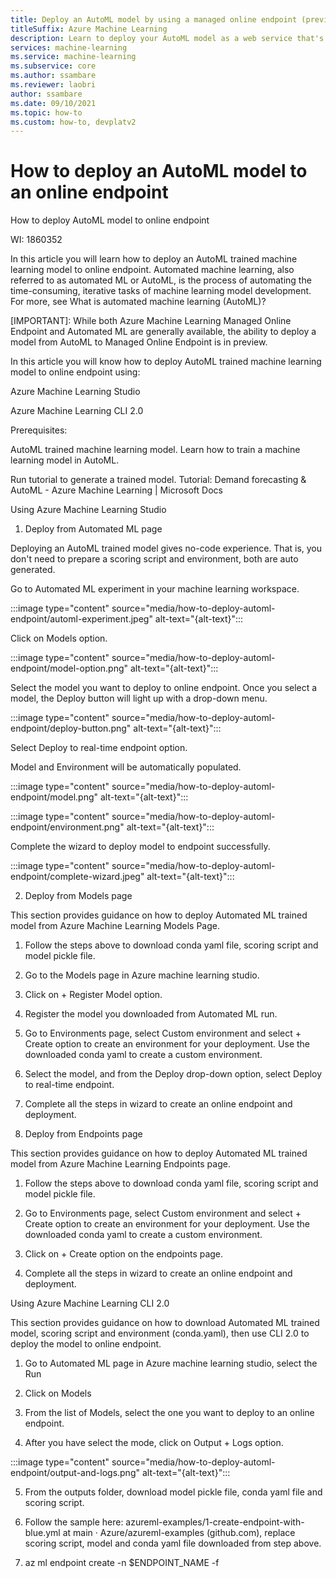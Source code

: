 ```yaml
---
title: Deploy an AutoML model by using a managed online endpoint (preview)
titleSuffix: Azure Machine Learning
description: Learn to deploy your AutoML model as a web service that's automatically managed by Azure.
services: machine-learning
ms.service: machine-learning
ms.subservice: core
ms.author: ssambare
ms.reviewer: laobri
author: ssambare
ms.date: 09/10/2021
ms.topic: how-to
ms.custom: how-to, devplatv2
---
```


# How to deploy an AutoML model to an online endpoint

How to deploy AutoML model to online endpoint 

WI: 1860352 

 

In this article you will learn how to deploy an AutoML trained machine learning model to online endpoint. Automated machine learning, also referred to as automated ML or AutoML, is the process of automating the time-consuming, iterative tasks of machine learning model development. For more, see What is automated machine learning (AutoML)? 

[IMPORTANT]: While both Azure Machine Learning Managed Online Endpoint and Automated ML are generally available, the ability to deploy a model from AutoML to Managed Online Endpoint is in preview. 

In this article you will know how to deploy AutoML trained machine learning model to online endpoint using: 

Azure Machine Learning Studio 

Azure Machine Learning CLI 2.0  

Prerequisites: 

AutoML trained machine learning model. Learn how to train a machine learning model in AutoML. 

Run tutorial to generate a trained model. Tutorial: Demand forecasting & AutoML - Azure Machine Learning | Microsoft Docs 

Using Azure Machine Learning Studio 

1. Deploy from Automated ML page 

Deploying an AutoML trained model gives no-code experience. That is, you don't need to prepare a scoring script and environment, both are auto generated. 

Go to Automated ML experiment in your machine learning workspace. 

:::image type="content" source="media/how-to-deploy-automl-endpoint/automl-experiment.jpeg" alt-text="{alt-text}":::

Click on Models option. 

:::image type="content" source="media/how-to-deploy-automl-endpoint/model-option.png" alt-text="{alt-text}":::


Select the model you want to deploy to online endpoint. Once you select a model, the Deploy button will light up with a drop-down menu. 

:::image type="content" source="media/how-to-deploy-automl-endpoint/deploy-button.png" alt-text="{alt-text}":::


Select Deploy to real-time endpoint option. 

Model and Environment will be automatically populated. 

:::image type="content" source="media/how-to-deploy-automl-endpoint/model.png" alt-text="{alt-text}":::

:::image type="content" source="media/how-to-deploy-automl-endpoint/environment.png" alt-text="{alt-text}":::


Complete the wizard to deploy model to endpoint successfully. 

 :::image type="content" source="media/how-to-deploy-automl-endpoint/complete-wizard.jpeg" alt-text="{alt-text}":::

 

2. Deploy from Models page 

This section provides guidance on how to deploy Automated ML trained model from Azure Machine Learning Models Page. 

1. Follow the steps above to download conda yaml file, scoring script and model pickle file. 

2. Go to the Models page in Azure machine learning studio. 

3. Click on + Register Model option. 

4. Register the model you downloaded from Automated ML run. 

5. Go to Environments page, select Custom environment and select + Create option to create an environment for your deployment. Use the downloaded conda yaml to create a custom environment.  

6. Select the model, and from the Deploy drop-down option, select Deploy to real-time endpoint. 

7. Complete all the steps in wizard to create an online endpoint and deployment. 

 

3. Deploy from Endpoints page 

This section provides guidance on how to deploy Automated ML trained model from Azure Machine Learning Endpoints page.  

1. Follow the steps above to download conda yaml file, scoring script and model pickle file. 

2. Go to Environments page, select Custom environment and select + Create option to create an environment for your deployment. Use the downloaded conda yaml to create a custom environment. 

3. Click on + Create option on the endpoints page. 

4. Complete all the steps in wizard to create an online endpoint and deployment. 

 

Using Azure Machine Learning CLI 2.0 

This section provides guidance on how to download Automated ML trained model, scoring script and environment (conda.yaml), then use CLI 2.0 to deploy the model to online endpoint. 

1. Go to Automated ML page in Azure machine learning studio, select the Run 

2. Click on Models 

3. From the list of Models, select the one you want to deploy to an online endpoint. 

4. After you have select the mode, click on Output + Logs option. 

:::image type="content" source="media/how-to-deploy-automl-endpoint/output-and-logs.png" alt-text="{alt-text}":::

5. From the outputs folder, download model pickle file, conda yaml file and scoring script. 

6. Follow the sample here: azureml-examples/1-create-endpoint-with-blue.yml at main · Azure/azureml-examples (github.com), replace scoring script, model and conda yaml file downloaded from step above.  

7. az ml endpoint create -n $ENDPOINT_NAME -f  

 